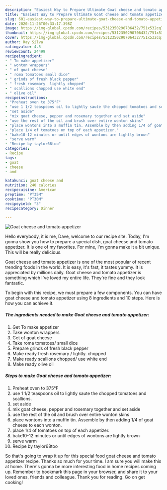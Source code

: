 ```yaml
---
description: "Easiest Way to Prepare Ultimate Goat cheese and tomato appetizer"
title: "Easiest Way to Prepare Ultimate Goat cheese and tomato appetizer"
slug: 601-easiest-way-to-prepare-ultimate-goat-cheese-and-tomato-appetizer
date: 2020-11-26T00:33:17.398Z
image: https://img-global.cpcdn.com/recipes/5312350290706432/751x532cq70/goat-cheese-and-tomato-appetizer-recipe-main-photo.jpg
thumbnail: https://img-global.cpcdn.com/recipes/5312350290706432/751x532cq70/goat-cheese-and-tomato-appetizer-recipe-main-photo.jpg
cover: https://img-global.cpcdn.com/recipes/5312350290706432/751x532cq70/goat-cheese-and-tomato-appetizer-recipe-main-photo.jpg
author: Ray Silva
ratingvalue: 4.5
reviewcount: 24499
recipeingredient:
- " To make appetizer"
- " wonton wrappers"
- " of goat cheese"
- " roma tomatoes small dice"
- " grinds of fresh black pepper"
- " fresh rosemary  lightly chopped"
- " scallions chopped use white end"
- " olive oil"
recipeinstructions:
- "Preheat oven to 375°F"
- "use 1 1/2 teaspoons oil to lightly saute the chopped tomatoes and scallions."
- "set aside"
- "mix goat cheese, pepper and rosemary together and set aside"
- "use the rest of the oil and brush over entire wonton skins"
- "place wontons into a muffin tin. Assemble by then adding 1/4 of goat cheese to each wonton."
- "place 1/4 of tomatoes on top of each appetizer."
- "bake10-12 minutes or until edges of wontons are lightly brown"
- "serve warm"
- "Recipe by taylor68too"
categories:
- Recipe
tags:
- goat
- cheese
- and

katakunci: goat cheese and 
nutrition: 240 calories
recipecuisine: American
preptime: "PT35M"
cooktime: "PT30M"
recipeyield: "3"
recipecategory: Dinner

---
```



![Goat cheese and tomato appetizer](https://img-global.cpcdn.com/recipes/5312350290706432/751x532cq70/goat-cheese-and-tomato-appetizer-recipe-main-photo.jpg)

Hello everybody, it is me, Dave, welcome to our recipe site. Today, I'm gonna show you how to prepare a special dish, goat cheese and tomato appetizer. It is one of my favorites. For mine, I'm gonna make it a bit unique. This will be really delicious.

Goat cheese and tomato appetizer is one of the most popular of recent trending foods in the world. It is easy, it's fast, it tastes yummy. It is appreciated by millions daily. Goat cheese and tomato appetizer is something which I've loved my entire life. They're fine and they look fantastic.




To begin with this recipe, we must prepare a few components. You can have goat cheese and tomato appetizer using 8 ingredients and 10 steps. Here is how you can achieve it.

<!--inarticleads1-->

##### The ingredients needed to make Goat cheese and tomato appetizer:

1. Get  To make appetizer
1. Take  wonton wrappers
1. Get  of goat cheese
1. Take  roma tomatoes/ small dice
1. Prepare  grinds of fresh black pepper
1. Make ready  fresh rosemary / lightly. chopped
1. Make ready  scallions chopped/ use white end
1. Make ready  olive oil




<!--inarticleads2-->

##### Steps to make Goat cheese and tomato appetizer:

1. Preheat oven to 375°F
1. use 1 1/2 teaspoons oil to lightly saute the chopped tomatoes and scallions.
1. set aside
1. mix goat cheese, pepper and rosemary together and set aside
1. use the rest of the oil and brush over entire wonton skins
1. place wontons into a muffin tin. Assemble by then adding 1/4 of goat cheese to each wonton.
1. place 1/4 of tomatoes on top of each appetizer.
1. bake10-12 minutes or until edges of wontons are lightly brown
1. serve warm
1. Recipe by taylor68too




So that's going to wrap it up for this special food goat cheese and tomato appetizer recipe. Thanks so much for your time. I am sure you will make this at home. There's gonna be more interesting food in home recipes coming up. Remember to bookmark this page in your browser, and share it to your loved ones, friends and colleague. Thank you for reading. Go on get cooking!
